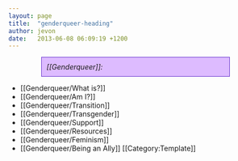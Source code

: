```yaml
---
layout: page
title:  "genderqueer-heading"
author: jevon
date:   2013-06-08 06:09:19 +1200
---
```


<span class="genderqueer">*[[Genderqueer]]:*
* [[Genderqueer/What is?]]
* [[Genderqueer/Am I?]]
* [[Genderqueer/Transition]]
* [[Genderqueer/Transgender]]
* [[Genderqueer/Support]]
* [[Genderqueer/Resources]]
* [[Genderqueer/Feminism]]
* [[Genderqueer/Being an Ally]]
</span><style>.genderqueer { display: block; border: 1px solid #63c; background: #dbf; margin: 5px auto; padding: 10px; width: 70%; } .genderqueer ul { display: inline; list-style: none; text-align: center; font-size: 120%; margin: 0; padding: 0; } .genderqueer li { display: inline-block; margin: 0; padding: 0; } .genderqueer a { color: #309; text-decoration: none; } .genderqueer a:hover { color: #206; text-decoration: underline; } .genderqueer li+li:before { content: '-'; padding-left: 5px; padding-right: 10px; </style>[[Category:Template]]